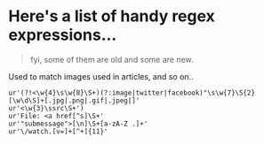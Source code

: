 # Here's a list of handy regex expressions...
>fyi, some of them are old and some are new.

Used to match images used in articles, and so on..
```regex
ur'(?!<\w{4}\s\w{8}\S+)(?:image|twitter|facebook)"\s\w{7}\S{2}[\w\d\S]+[.jpg|.png|.gif|.jpeg|]'
ur'<\w{3}\ssrc\S+')
ur'File: <a href[^s]\S+'
ur'"submessage">[\n]\S+[a-zA-Z .]+'
ur'\/watch.[v=]+[^+]{11}'
```
